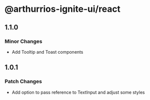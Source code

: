 # @arthurrios-ignite-ui/react

## 1.1.0

### Minor Changes

- Add Tooltip and Toast components

## 1.0.1

### Patch Changes

- Add option to pass reference to TextInput and adjust some styles
